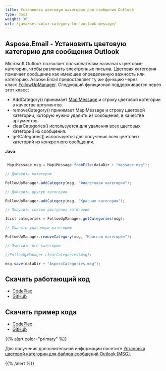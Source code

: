 ```yaml
---  
title: Установить цветовую категорию для сообщения Outlook  
type: docs  
weight: 30  
url: /java/set-color-category-for-outlook-message/  
---  
```


## **Aspose.Email - Установить цветовую категорию для сообщения Outlook**  
Microsoft Outlook позволяет пользователям назначать цветовые категории, чтобы различать электронные письма. Цветовая категория помечает сообщение как имеющее определенную важность или категорию. Aspose.Email предоставляет ту же функцию через класс [FollowUpManager](https://apireference.aspose.com/email/java/com.aspose.email/class-use/FollowUpManager). Следующий функционал поддерживается через этот класс:  

- AddCategory() принимает [MapiMessage](https://apireference.aspose.com/email/java/com.aspose.email/mapimessage) и строку цветовой категории в качестве аргументов.  
- removeCategory() принимает MapiMessage и строку цветовой категории, которую нужно удалить из сообщения, в качестве аргументов.  
- clearCategories() используется для удаления всех цветовых категорий из сообщения.  
- getCategories() используется для получения всех цветовых категорий из конкретного сообщения.  

**Java**  

``` java  

 MapiMessage msg = MapiMessage.fromFile(dataDir + "message.msg");  

// Добавить категорию  

FollowUpManager.addCategory(msg, "Фиолетовая категория");  

// Добавить другую категорию  

FollowUpManager.addCategory(msg, "Красная категория");  

// Получить список доступных категорий  

IList categories = FollowUpManager.getCategories(msg);  

// Удалить указанную категорию  

FollowUpManager.removeCategory(msg, "Красная категория");  

// Очистить все категории  

//FollowUpManager.clearCategories(msg);  

msg.save(dataDir + "AsposeCategories.msg");  

```  
## **Скачать работающий код**  
- [CodePlex](https://asposeemailjavaapachepoi.codeplex.com/releases/view/618811)  
- [GitHub](https://github.com/aspose-email/Aspose.Email-for-Java/releases/tag/Aspose.Email_Java_for_Apache_POI-v1.0.0)  
## **Скачать пример кода**  
- [CodePlex](https://asposeemailjavaapachepoi.codeplex.com/SourceControl/latest#src/main/java/com/aspose/email/examples/asposefeatures/appointments/colorcategory/AsposeCategory.java)  
- [GitHub](https://github.com/aspose-email/Aspose.Email-for-Java/tree/master/Plugins/Aspose_Email_for_Apache_POI/src/main/java/com/aspose/email/examples/asposefeatures/appointments/colorcategory/AsposeCategory.java)  

{{% alert color="primary" %}}  

Для получения дополнительной информации посетите [Установка цветовой категории для файлов сообщений Outlook (MSG)](/email/java/managing-message-files-with-aspose-email-outlook/).  

{{% /alert %}}  
